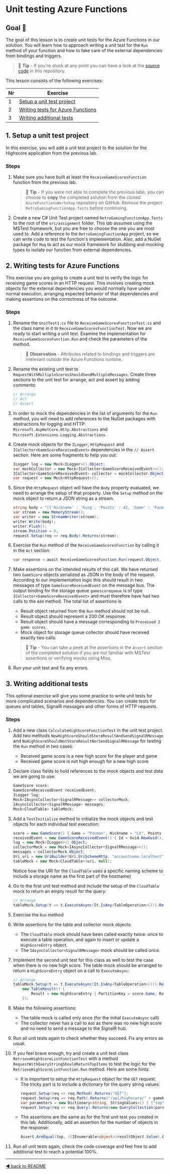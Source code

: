 # Unit testing Azure Functions

## Goal 🎯

The goal of this lesson is to create unit tests for the Azure Functions in our solution. You will learn how to approach writing a unit test for the `Run` method of your function and how to take care of the external dependencies from bindings and triggers.

> 📝 __Tip__ - If you're stuck at any point you can have a look at the [source code](../src/assignment) in this repository.

This lesson consists of the following exercises:

|Nr|Exercise
|-|-
|1|[Setup a unit test project](#1-setup-a-unit-test-project)
|2|[Writing tests for Azure Functions](#2-writing-tests-for-azure-functions)
|3|[Writing additional tests](#3-writing-additional-tests)

## 1. Setup a unit test project

In this exercise, you will add a unit test project to the solution for the Highscore application from the previous lab. 

### Steps

1. Make sure you have built at least the `ReceiveGameScoresFunction` function from the previous lab. 

    > 📝 __Tip__ - If you were not able to complete the previous labe, you can choose to __copy__ the completed solution from the cloned `AzureFunctionsWorkshop` repository on GitHub. Remove the project `RetroGamingFunctionApp.Tests` before continuing.

2. Create a new C# Unit Test project named `RetroGamingFunctionApp.Tests` to the root of the `src/assignment` folder. This lab assumes using the MSTest framework, but you are free to choose the one you are most used to. Add a reference to the `RetroGamingFunctionApp` project, so we can write code to test the function's implementation. Also, add a NuGet package for `Moq` to act as our mock framework for stubbing and mocking types to isolate our function from external dependencies. 

## 2. Writing tests for Azure Functions

This exercise you are going to create a unit test to verify the logic for receiving game scores in an HTTP request. This involves creating mock objects for the external dependencies you would normally have under normal execution, arranging expected behavior of that dependencies and making assertions on the correctness of the outcome.

### Steps

1. Rename the `UnitTest1.cs` file to `ReceiveGameScoresFunctionTest.cs` and the class name in it to `ReceiveGameScoresFunctionTest`. Now we are ready to start writing a unit test. Examine the implementation for `ReceiveGameScoresFunction.Run` and check the parameters of the method. 

    > 🔎 **Observation** - Attributes related to bindings and triggers are irrelevant outside the Azure Functions runtime.

2. Rename the existing unit test to `RequestWithMultipleScoresShouldSendMultipleMessages`. Create three sections to the unit test for arrange, act and assert by adding comments:
    
    ```c#
    // Arrange
    // Act
    // Assert
    ```
3. In order to mock the dependencies in the list of arguments for the `Run` method, you will need to add references to the NuGet packages with abstractions for logging and HTTP: `Microsoft.AspNetCore.Http.Abstractions` and `Microsoft.Extensions.Logging.Abstractions`.
4. Create mock objects for the `ILogger`, `HttpRequest` and `ICollector<GameScoreReceivedEvent>` dependencies in the `// Assert` section. Here are some fragments to help you out:

    ```C#
    ILogger log = new Mock<ILogger>().Object;
    var mockCollector = new Mock<ICollector<GameScoreReceivedEvent>>();
    ICollector<GameScoreReceivedEvent> collector = mockCollector.Object;
    var request = new Mock<HttpRequest>();
    ```
5. Since the `HttpRequest` object will have the `Body` property evaluated, we need to arrange the setup of that property. Use the `Setup` method on the mock object to return a JSON string as a stream.

    ```c#
    string body = "[{'Nickname' : 'King', 'Points' : 42, 'Game' : 'Pacman' }, {'Nickname' : 'Kong', 'Points' : 1337, 'Game' : 'Pacman' }]";
    var stream = new MemoryStream();
    var writer = new StreamWriter(stream);
    writer.Write(body);
    writer.Flush();
    stream.Position = 0;
    request.Setup(req => req.Body).Returns(stream);
    ```
6. Exercise the `Run` method of the `ReceiveGameScoresFunction` by calling it in the `Act` section:

    ```c#
    var response = await ReceiveGameScoresFunction.Run(request.Object, collector, log);
    ```
7. Make assertions on the intended results of this call. We have returned two `GameScore` objects serialized as JSON in the body of the request. According to our implementation logic this should result in two messages of type `GameScoreReceivedEvent` on the message bus. The output binding for the storage queue `gamescorequeue` is of type `ICollector<GameScoreReceivedEvent>` and must therefore have had two calls to the `Add` method. The total list of assertions is
    - Result object returned from the `Run` method should not be null.
    - Result object should represent a 200 OK response.
    - Result object should have a message corresponding to `Processed 2 game scores`.
    - Mock object for storage queue collector should have received exactly two calls.

    > 📝 __Tip__ - You can take a peek at the assertions in the `Assert` section of the completed solution if you are not familiar with MSTest assertions or verifying mocks using Moq. 

8. Run your unit test and fix any errors.

## 3. Writing additional tests

This optional exercise will give you some practice to write unit tests for more complicated scenarios and dependencies. You can create tests for queues and tables, SignalR messages and other forms of HTTP requests. 

### Steps

1. Add a new class `CalculateHighScoreFunctionTest` in the unit test project. Add two methods `NewHighScoreShouldStoreResultAndSendSignalRMessage` and `NoHighScoreShouldNotStoreResultNorSendSignalRMessage` for testing the `Run` method in two cases: 
    - Received game score is a new high score for the player and game
    - Received game score is not high enough for a new high score

2. Declare class fields to hold references to the mock objects and test data we are going to use:
    
    ```c#
    GameScore score;
    GameScoreReceivedEvent receivedEvent;
    ILogger log;
    Mock<IAsyncCollector<SignalRMessage>> collectorMock;
    IAsyncCollector<SignalRMessage> messages;
    Mock<CloudTable> tableMock;
    ```

3. Add a `TestInitialize` method to initialize the mock objects and test objects for each individual test execution:

    ```c#
    score = new GameScore() { Game = "Pacman", Nickname = "LX", Points = 1337 };
    receivedEvent = new GameScoreReceivedEvent() { Id = Guid.NewGuid(), Score = score };
    log = new Mock<ILogger>().Object;
    collectorMock = new Mock<IAsyncCollector<SignalRMessage>>();
    messages = collectorMock.Object;
    Uri uri = new UriBuilder(Uri.UriSchemeHttp, "accountname.localhost", 80).Uri;
    tableMock = new Mock<CloudTable>(uri, null);
    ```
    Notice how the URI for the `CloudTable` uses a specific naming scheme to include a storage name as the first part of the hostname)

4. Go to the first unit test method and include the setup of the `CloudTable` mock to return an empty result for the query:

    ```c#
    // Arrange
    tableMock.Setup(t => t.ExecuteAsync(It.IsAny<TableOperation>())).ReturnsAsync(new TableResult() { Result = null });
    ```
5. Exercise the `Run` method
6. Write assertions for the table and collector mock objects:
    - The `CloudTable` mock should have been called exactly twice: once to execute a table operation, and again to insert or update a `HighScoreEntry` object.
    - The `IAsyncCollector<SignalRMessage>` mock should be called once.

7. Implement the second unit test for this class as well to test the case when there is no new high score. The table mock should be arranged to return a `HighScoreEntry` object on a call to `ExecuteAsync`:

    ```c#
    // Arrange
    tableMock.Setup(t => t.ExecuteAsync(It.IsAny<TableOperation>())).ReturnsAsync(
        new TableResult() {
            Result = new HighScoreEntry { PartitionKey = score.Game, RowKey = score.Nickname, Points = score.Points + 1 }
        });
    ```

8. Make the following assertions:
    - The table mock is called only once (for the initial `ExecuteAsync` call)
    - The collector never has a call to `Add` as there was no new high score and no need to send a message to the SignalR hub.

9. Run all unit tests again to check whether they succeed. Fix any errors as usual.

10. If you feel brave enough, try and create a unit test class `RetrieveHighScoreListFunctionTest` with a method `RequestWithQueryStringShouldReturnTopItems` to test the logic for the `RetrieveHighScoreListFunction.Run` method. Here are some hints:
    - It is important to setup the `HttpRequest` object for the     `GET` request. The tricky part is to include a dictionary for the query string values:
        ```c#
        request.Setup(req => req.Method).Returns("GET");
        request.Setup(req => req.Path).Returns("/api/highscore/" + gameName);
        var parameters = new Dictionary<string, StringValues>() { ["top"] = new StringValues("1") };
        request.Setup(req => req.Query).Returns(new QueryCollection(parameters));
        ```
    - The assertions are the same as for the first unit test you created in this lab. Additionally, add an assertion for the number of objects in the response:
        ```c#
        Assert.AreEqual(top, ((IEnumerable<object>)resultObject.Value).Count(), "Result should have exactly requested number of objects");
        ```
11. Run all unit tests again, check the code coverage and feel free to add additional test to reach a potential 100%.

---
[◀ back to README](../README.md)